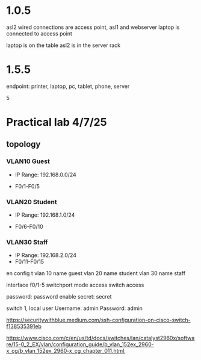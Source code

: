 # 1.0.5
asl2 wired connections are access point, asl1 and webserver
laptop is connected to access point 

laptop is on the table
asl2 is in the server rack

# 1.5.5

endpoint: printer, laptop, pc, tablet, phone, server

5


# Practical lab 4/7/25

## topology 

### VLAN10 Guest

- IP Range: 192.168.0.0/24

- F0/1-F0/5

### VLAN20 Student

- IP Range: 192.168.1.0/24

- F0/6-F0/10

### VLAN30 Staff

- IP Range: 192.168.2.0/24
- F0/11-F0/15


en
config t
vlan 10
name guest
vlan 20
name student
vlan 30
name staff

interface f0/1-5
switchport mode access
switch access

password: password
enable secret: secret

switch 1, local user
Username: admin
Password: admin



https://securitywithblue.medium.com/ssh-configuration-on-cisco-switch-f138535391eb

https://www.cisco.com/c/en/us/td/docs/switches/lan/catalyst2960x/software/15-0_2_EX/vlan/configuration_guide/b_vlan_152ex_2960-x_cg/b_vlan_152ex_2960-x_cg_chapter_011.html,

